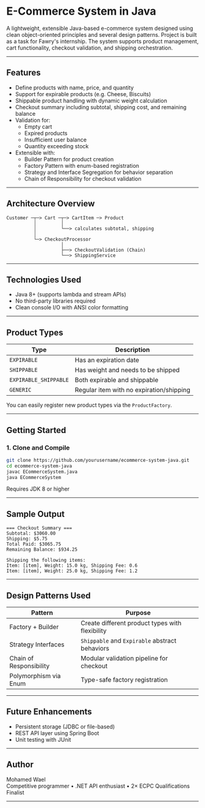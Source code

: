 # E-Commerce System in Java

A lightweight, extensible Java-based e-commerce system designed using clean object-oriented principles and several design patterns. Project is built as a task for Fawry's internship. The system supports product management, cart functionality, checkout validation, and shipping orchestration.

---

## Features

- Define products with name, price, and quantity
- Support for expirable products (e.g. Cheese, Biscuits)
- Shippable product handling with dynamic weight calculation
- Checkout summary including subtotal, shipping cost, and remaining balance
- Validation for:
    - Empty cart
    - Expired products
    - Insufficient user balance
    - Quantity exceeding stock
- Extensible with:
    - Builder Pattern for product creation
    - Factory Pattern with enum-based registration
    - Strategy and Interface Segregation for behavior separation
    - Chain of Responsibility for checkout validation

---

## Architecture Overview

```
Customer ─┬─> Cart ─┬─> CartItem ─> Product
          │         │
          │         └──> calculates subtotal, shipping
          │
          └─> CheckoutProcessor
                    │
                    ├──> CheckoutValidation (Chain)
                    └──> ShippingService
```

---

## Technologies Used

- Java 8+ (supports lambda and stream APIs)
- No third-party libraries required
- Clean console I/O with ANSI color formatting

---

## Product Types

| Type                 | Description                                |
|----------------------|--------------------------------------------|
| `EXPIRABLE`          | Has an expiration date                     |
| `SHIPPABLE`          | Has weight and needs to be shipped         |
| `EXPIRABLE_SHIPPABLE`| Both expirable and shippable               |
| `GENERIC`            | Regular item with no expiration/shipping   |

You can easily register new product types via the `ProductFactory`.

---

## Getting Started

### 1. Clone and Compile

```bash
git clone https://github.com/yourusername/ecommerce-system-java.git
cd ecommerce-system-java
javac ECommerceSystem.java
java ECommerceSystem
```

Requires JDK 8 or higher

---

## Sample Output

```
=== Checkout Summary ===
Subtotal: $3060.00
Shipping: $5.75
Total Paid: $3065.75
Remaining Balance: $934.25

Shipping the following items:
Item: [item], Weight: 15.0 kg, Shipping Fee: 0.6
Item: [item], Weight: 25.0 kg, Shipping Fee: 1.2
```

---

## Design Patterns Used

| Pattern                   | Purpose                                               |
|---------------------------|-------------------------------------------------------|
| Factory + Builder         | Create different product types with flexibility       |
| Strategy Interfaces       | `Shippable` and `Expirable` abstract behaviors        |
| Chain of Responsibility   | Modular validation pipeline for checkout              |
| Polymorphism via Enum     | Type-safe factory registration                        |

---

## Future Enhancements

- Persistent storage (JDBC or file-based)
- REST API layer using Spring Boot
- Unit testing with JUnit

---

## Author

Mohamed Wael  
Competitive programmer • .NET API enthusiast • 2× ECPC Qualifications Finalist

---